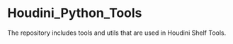 # Houdini_Python_Tools
The repository includes tools and utils that are used in Houdini Shelf Tools.
